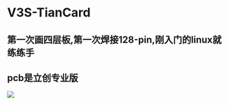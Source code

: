 # V3S-TianCard
## 第一次画四层板,第一次焊接128-pin,刚入门的linux就练练手

## pcb是立创专业版

![]([http://www.baidu.com/img/bdlogo.gif](https://github.com/Letian-stu/V3S-TianCard/blob/main/Picture/front_v1.2.png))  
